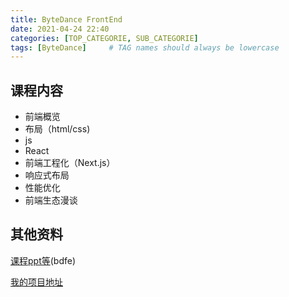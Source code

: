 ```yaml
---
title: ByteDance FrontEnd
date: 2021-04-24 22:40
categories: [TOP_CATEGORIE, SUB_CATEGORIE]
tags: [ByteDance]     # TAG names should always be lowercase
---
```


## 课程内容

- 前端概览
- 布局（html/css)
- js
- React
- 前端工程化（Next.js）
- 响应式布局
- 性能优化
- 前端生态漫谈

## 其他资料

[课程ppt等](https://pan.baidu.com/s/1zvQoeE9-VZ5NSlRf8qlJKA)(bdfe)

[我的项目地址](https://github.com/Laffery/ByteDance-Frontend)
